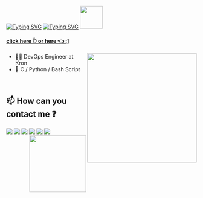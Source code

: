 <a href="https://ewreerturk.com/"><img src="https://readme-typing-svg.herokuapp.com?font=Press+Start+2P&pause=1000&color=C9D1D964&random=false&width=435&lines=Hi%2C+I'm+Emre+Ert%C3%BCrk" alt="Typing SVG" /></a> <a href="https://ewreerturk.com/"><img src="https://readme-typing-svg.herokuapp.com?font=Press+Start+2P&pause=1000&color=3B727A&random=false&width=435&lines=ewreerturk.com" alt="Typing SVG" /></a> <img src="https://media1.giphy.com/media/v1.Y2lkPTc5MGI3NjExaW9peG85OTFtdWxlcDZvZWNuY25ub3V3aWhlbGxxZnN1a3h3OXNyMSZlcD12MV9pbnRlcm5hbF9naWZfYnlfaWQmY3Q9Zw/QXwtfadqo7wbfmT46H/giphy.gif" width="60px" />
#### <a href="https://ewreerturk.com/">click here 👆 or here 👈 :] </a>
<img align="right" height="290" src="https://media1.giphy.com/media/v1.Y2lkPTc5MGI3NjExOGY0Z252enIwNnZva3ExbnB3NjgxMmVxdm9sOHVoODBzeWVpcGF2NiZlcD12MV9pbnRlcm5hbF9naWZfYnlfaWQmY3Q9Zw/JqmupuTVZYaQX5s094/giphy.gif" />


- :man_technologist:  DevOps Engineer at Kron
- :pencil:  C / Python / Bash Script

<br/>

## :mailbox: How can you contact me :question:  
[<img src="https://img.icons8.com/bubbles/50/000000/gmail.png"/>](mailto:erturktalhaemre@hotmail.com)
[<img src="https://img.icons8.com/bubbles/50/000000/linkedin.png"/>](https://www.linkedin.com/in/ewreerturk/)
[<img src="https://img.icons8.com/bubbles/50/000000/github.png">](https://github.com/ewreerturk)
[<img src="https://img.icons8.com/bubbles/50/000000/instagram-new.png"/>](https://instagram.com/ewreerturk)
[<img src="https://img.icons8.com/bubbles/50/000000/spotify.png"/>](https://open.spotify.com/user/ewreerturk)
[<img src="https://img.icons8.com/bubbles/50/000000/discord-logo.png"/>](https://discord.gg/XwrthUtV)
<img align="right" height="150" src="https://media.giphy.com/media/L2xMiAQA8sa19ln8PG/giphy.gif" />




